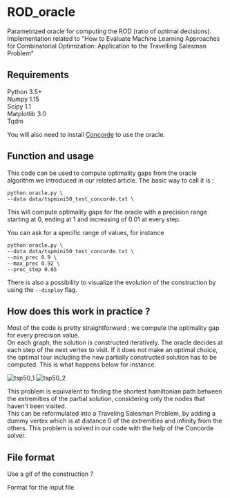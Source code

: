 # ROD_oracle
Parametrized oracle for computing the ROD (ratio of optimal decisions).  
Implementation related to "How to Evaluate Machine Learning Approaches for Combinatorial Optimization: Application to the Travelling Salesman Problem"

## Requirements
Python 3.5+  
Numpy 1.15  
Scipy 1.1  
Matplotlib 3.0  
Tqdm

You will also need to install [Concorde](http://www.math.uwaterloo.ca/tsp/concorde.html) to use the oracle.

## Function and usage

This code can be used to compute optimality gaps from the oracle algorithm we introduced in our related article. The basic way to call it is :
```
python oracle.py \
--data data/tspmini50_test_concorde.txt \
```
This will compute optimality gaps for the oracle with a precision range starting at 0, ending at 1 and increasing of 0.01 at every step.

You can ask for a specific range of values, for instance

```
python oracle.py \
--data data/tspmini50_test_concorde.txt \
--min_prec 0.9 \
--max_prec 0.92 \
--prec_step 0.05
```

There is also a possibility to visualize the evolution of the construction by using the `--display` flag.

## How does this work in practice ?

Most of the code is pretty straightforward : we compute the optimality gap for every precision value.  
On each graph, the solution is constructed iteratively. The oracle decides at each step of the next vertex to visit. If it does not make an optimal choice, the optimal tour including the new partially constructed solution has to be computed. This is what happens below for instance.  

![tsp50_1](./other/Figure_2.png)
![tsp50_2](./other/Figure_3.png)

This problem is equivalent to finding the shortest hamiltonian path between the extremities of the partial solution, considering only the nodes that haven't been visited.  
This can be reformulated into a Traveling Salesman Problem, by adding a dummy vertex which is at distance 0 of the extremities and infinity from the others. This problem is solved in our code with the help of the Concorde solver.  

## File format


Use a gif of the construction ?

Format for the input file

